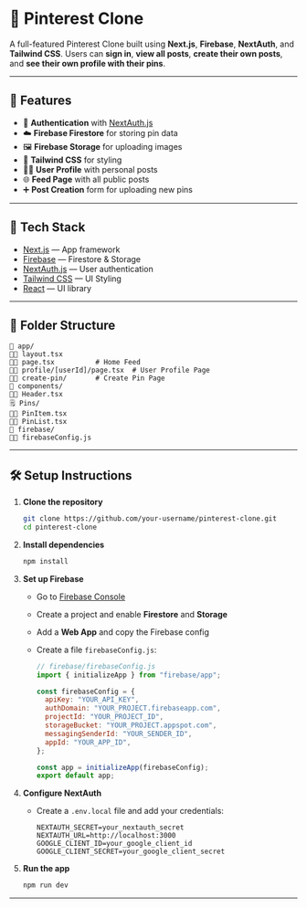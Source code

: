 # 📌 Pinterest Clone

A full-featured Pinterest Clone built using **Next.js**, **Firebase**, **NextAuth**, and **Tailwind CSS**. Users can **sign in**, **view all posts**, **create their own posts**, and **see their own profile with their pins**.

---

## 🚀 Features

* 🔐 **Authentication** with [NextAuth.js](https://next-auth.js.org/)
* ☁️ **Firebase Firestore** for storing pin data
* 🖼️ **Firebase Storage** for uploading images
* 🎨 **Tailwind CSS** for styling
* 🧑‍💻 **User Profile** with personal posts
* 🌐 **Feed Page** with all public posts
* ➕ **Post Creation** form for uploading new pins

---

## 🧠 Tech Stack

* [Next.js](https://nextjs.org/) — App framework
* [Firebase](https://firebase.google.com/) — Firestore & Storage
* [NextAuth.js](https://next-auth.js.org/) — User authentication
* [Tailwind CSS](https://tailwindcss.com/) — UI Styling
* [React](https://reactjs.org/) — UI library

---

## 📂 Folder Structure

```
📁 app/
🔼🔽 layout.tsx
🔼🔽 page.tsx          # Home Feed
🔼🔽 profile/[userId]/page.tsx  # User Profile Page
🔼🔽 create-pin/       # Create Pin Page
📁 components/
🔼🔽 Header.tsx
🗒️ Pins/
🔼🔽 PinItem.tsx
🔼🔽 PinList.tsx
📁 firebase/
🔼🔽 firebaseConfig.js
```

---

## 🛠️ Setup Instructions

1. **Clone the repository**

   ```bash
   git clone https://github.com/your-username/pinterest-clone.git
   cd pinterest-clone
   ```

2. **Install dependencies**

   ```bash
   npm install
   ```

3. **Set up Firebase**

   * Go to [Firebase Console](https://console.firebase.google.com/)
   * Create a project and enable **Firestore** and **Storage**
   * Add a **Web App** and copy the Firebase config
   * Create a file `firebaseConfig.js`:

     ```js
     // firebase/firebaseConfig.js
     import { initializeApp } from "firebase/app";

     const firebaseConfig = {
       apiKey: "YOUR_API_KEY",
       authDomain: "YOUR_PROJECT.firebaseapp.com",
       projectId: "YOUR_PROJECT_ID",
       storageBucket: "YOUR_PROJECT.appspot.com",
       messagingSenderId: "YOUR_SENDER_ID",
       appId: "YOUR_APP_ID",
     };

     const app = initializeApp(firebaseConfig);
     export default app;
     ```

4. **Configure NextAuth**

   * Create a `.env.local` file and add your credentials:

     ```env
     NEXTAUTH_SECRET=your_nextauth_secret
     NEXTAUTH_URL=http://localhost:3000
     GOOGLE_CLIENT_ID=your_google_client_id
     GOOGLE_CLIENT_SECRET=your_google_client_secret
     ```

5. **Run the app**

   ```bash
   npm run dev
   ```

---
